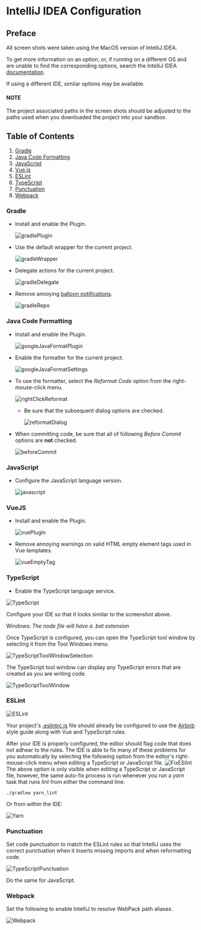 # IntelliJ IDEA Configuration

## Preface
All screen shots were taken using the MacOS version of IntelliJ IDEA.

To get more information on an option, or, if running on a different OS and are unable to find the corresponding options, search the IntelliJ IDEA [documentation][].


If using a different IDE, similar options may be available.

#### NOTE
The project associated paths in the screen shots should be adjusted to the paths used when you downloaded the project into your sandbox.

## Table of Contents

1.  [Gradle](#gradle)
1.  [Java Code Formatting](#java-code-formatting)
1.  [JavaScript](#javascript)
1.  [Vue.js](#vuejs)
1.  [ESLint](#eslint)
1.  [TypeScript](#typescript)
1.  [Punctuation](#punctuation)
1.  [Webpack](#webpack)

### Gradle
* Install and enable the Plugin.

    ![gradlePlugin](./images/idea/gradlePlugin.png)


* Use the default wrapper for the current project.

    ![gradleWrapper](./images/idea/gradleWrapper.png)

* Delegate actions for the current project.

    ![gradleDelegate](./images/idea/gradleDelegate.png)

* Remove annoying [balloon notifications][].

    ![gradleRepo](./images/idea/gradleRepo.png)

### Java Code Formatting
* Install and enable the Plugin.

    ![googleJavaFormatPlugin](./images/idea/googleJavaFormatPlugin.png)

* Enable the formatter for the current project.

    ![googleJavaFormatSettings](./images/idea/googleJavaFormatSettings.png)

* To use the formatter, select the *Reformat Code* option from the right-mouse-click menu.

    ![rightClickReformat](./images/idea/rightClickReformat.png)

    * Be sure that the subsequent dialog options are checked.

        ![reformatDialog](./images/idea/reformatDialog.png)

* When committing code, be sure that all of following *Before Commit* options are **not** checked.

    ![beforeCommit](./images/idea/beforeCommit.png)

### JavaScript

* Configure the JavaScript language version.

    ![javascript](./images/idea/javascript.png)

### VueJS

* Install and enable the Plugin.

    ![vuePlugin](./images/idea/vuePlugin.png)
    
* Remove annoying warnings on valid HTML empty element tags used in Vue templates.
    
    ![vueEmptyTag](./images/idea/vueEmptyTag.png)

### TypeScript

* Enable the TypeScript language service.

![TypeScript](./images/idea/typescript.png)

Configure your IDE so that it looks similar to the screenshot above.

Windows: *The node file will have a .bat extension*

Once TypeScript is configured, you can open the TypeScript tool window by selecting it from the Tool Windows menu.

![TypeScriptToolWindowSelection](./images/idea/tsWindowSelection.png)

The TypeScript tool window can display any TypeScript errors that are created as you are writing code.

![TypeScriptToolWindow](./images/idea/tsPanel.png)

### ESLint

![ESLint](./images/idea/eslint.png)

Your project's [.eslintrc.js][] file should already be configured to use the [Airbnb][] style guide along with Vue and TypeScript rules.

After your IDE is properly configured, the editor should flag code that does not adhear to the rules. The IDE is able to fix many of these problems for you automatically by selecting the following option from the editor's right-mouse-click menu when editing a TypeScript or JavaScript file.
![FixESlint](./images/idea/eslintFix.png)
The above option is only visible when editing a TypeScript or JavaScript file, however, the same auto-fix process is run whenever you run a *yarn* task that runs *lint* from either the command line:

    ./gradlew yarn_lint

  Or from within the IDE:

  ![Yarn](./images/idea/yarn_lint.png)
  
### Punctuation

Set code punctuation to match the ESLint rules so that IntelliJ uses the correct punctuation when it inserts missing imports and when reformatting code.

  ![TypeScriptPunctuation](./images/idea/tsPunctuation.png)
  
Do the same for JavaScript.

### Webpack

Set the following to enable IntelliJ to resolve WebPack path aliases.

  ![Webpack](./images/idea/webpack.png)



[documentation]: https://www.jetbrains.com/help/idea
[balloon notifications]: https://intellij-support.jetbrains.com/hc/en-us/community/posts/115000125290-Indexing-https-plugins-gradle-org-m2
[.eslintrc.js]: ../src/main/webapp/.eslintrc.js
[Airbnb]: https://github.com/airbnb/javascript
